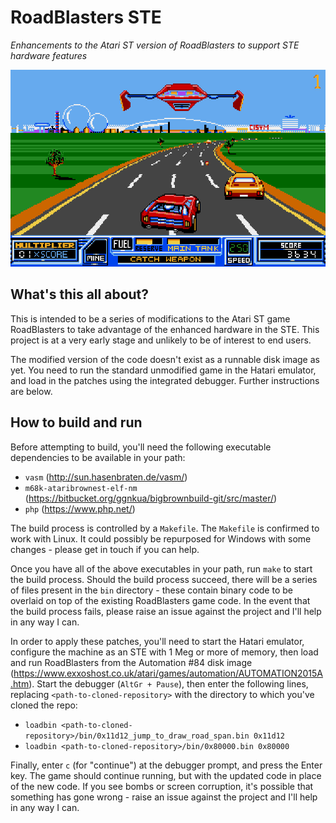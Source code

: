 # RoadBlasters STE

_Enhancements to the Atari ST version of RoadBlasters to support STE hardware features_

![Screenshot of current progress](https://github.com/jonathanopalise/roadblasters-ste/blob/master/screenshot.png)

## What's this all about?

This is intended to be a series of modifications to the Atari ST game RoadBlasters to take advantage of the enhanced
hardware in the STE. This project is at a very early stage and unlikely to be of interest to end users.

The modified version of the code doesn't exist as a runnable disk image as yet. You need to run the standard
unmodified game in the Hatari emulator, and load in the patches using the integrated debugger. Further instructions
are below. 

## How to build and run

Before attempting to build, you'll need the following executable dependencies to be available in your path:

- `vasm` (http://sun.hasenbraten.de/vasm/)
- `m68k-ataribrownest-elf-nm` (https://bitbucket.org/ggnkua/bigbrownbuild-git/src/master/)
- `php` (https://www.php.net/)

The build process is controlled by a `Makefile`. The `Makefile` is confirmed to work with Linux. It could possibly be
repurposed for Windows with some changes - please get in touch if you can help.

Once you have all of the above executables in your path, run `make` to start the build process. Should the build process
succeed, there will be a series of files present in the `bin` directory - these contain binary code to be overlaid on
top of the existing RoadBlasters game code. In the event that the build process fails, please raise an issue against the
project and I'll help in any way I can.

In order to apply these patches, you'll need to start the Hatari emulator, configure the machine as an STE with 1 Meg or
more of memory, then load and run RoadBlasters from the Automation #84 disk image
(https://www.exxoshost.co.uk/atari/games/automation/AUTOMATION2015A.htm). Start the debugger (`AltGr + Pause`), then
enter the following lines, replacing `<path-to-cloned-repository>` with the directory to which you've cloned the repo:

- `loadbin <path-to-cloned-repository>/bin/0x11d12_jump_to_draw_road_span.bin 0x11d12`
- `loadbin <path-to-cloned-repository>/bin/0x80000.bin 0x80000`

Finally, enter `c` (for "continue") at the debugger prompt, and press the Enter key. The game should continue running,
but with the updated code in place of the new code. If you see bombs or screen corruption, it's possible that
something has gone wrong - raise an issue against the project and I'll help in any way I can.
